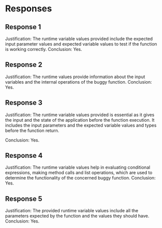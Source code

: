 # Responses
## Response 1
Justification: The runtime variable values provided include the expected input parameter values and expected variable values to test if the function is working correctly.
Conclusion: Yes.

## Response 2
Justification: The runtime values provide information about the input variables and the internal operations of the buggy function.
Conclusion: Yes.

## Response 3
Justification: The runtime variable values provided is essential as it gives the input and the state of the application before the function execution. It includes the input parameters and the expected variable values and types before the function return.

Conclusion: Yes.

## Response 4
Justification: The runtime variable values help in evaluating conditional expressions, making method calls and list operations, which are used to determine the functionality of the concerned buggy function.
Conclusion: Yes.

## Response 5
Justification: The provided runtime variable values include all the parameters expected by the function and the values they should have.
Conclusion: Yes.

